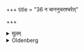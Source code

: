 +++
title = "36 न चाननुचरश्चरेत्"

+++

<details><summary>मूलम्</summary>

न चाननुचरश्चरेत् ३६
</details>

<details><summary>Oldenberg</summary>

36. And he should not walk without a companion.
</details>
